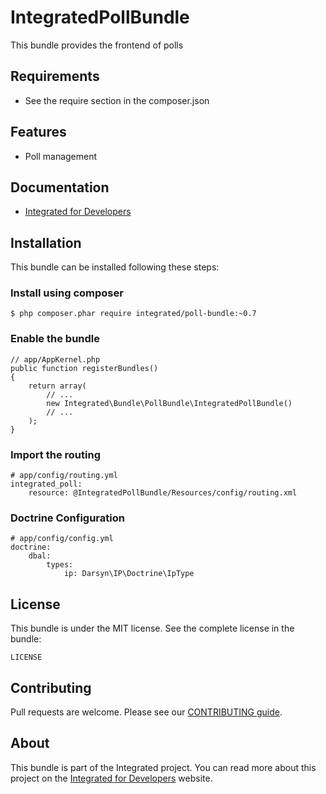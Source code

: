 # IntegratedPollBundle #
This bundle provides the frontend of polls

## Requirements ##
* See the require section in the composer.json

## Features ##
* Poll management

## Documentation ##
* [Integrated for Developers](http://integratedfordevelopers.com/ "Integrated for Developers")

## Installation ##
This bundle can be installed following these steps:

### Install using composer ###

    $ php composer.phar require integrated/poll-bundle:~0.7

### Enable the bundle ###

    // app/AppKernel.php
    public function registerBundles()
    {
        return array(
            // ...
            new Integrated\Bundle\PollBundle\IntegratedPollBundle()
            // ...
        );
    }

### Import the routing ###

    # app/config/routing.yml
    integrated_poll:
        resource: @IntegratedPollBundle/Resources/config/routing.xml
        
### Doctrine Configuration ###
        
    # app/config/config.yml
    doctrine:
        dbal:
            types:
                ip: Darsyn\IP\Doctrine\IpType

## License ##
This bundle is under the MIT license. See the complete license in the bundle:

    LICENSE

## Contributing ##
Pull requests are welcome. Please see our [CONTRIBUTING guide](http://integratedfordevelopers.com/contributing "CONTRIBUTING guide").

## About ##
This bundle is part of the Integrated project. You can read more about this project on the
[Integrated for Developers](http://integratedfordevelopers.com/ "Integrated for Developers") website.
